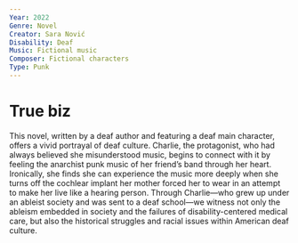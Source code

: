 ```yaml
---
Year: 2022
Genre: Novel
Creator: Sara Nović
Disability: Deaf
Music: Fictional music
Composer: Fictional characters
Type: Punk
---
```

# True biz
This novel, written by a deaf author and featuring a deaf main character, offers a vivid portrayal of deaf culture. Charlie, the protagonist, who had always believed she misunderstood music, begins to connect with it by feeling the anarchist punk music of her friend’s band through her heart. Ironically, she finds she can experience the music more deeply when she turns off the cochlear implant her mother forced her to wear in an attempt to make her live like a hearing person. Through Charlie—who grew up under an ableist society and was sent to a deaf school—we witness not only the ableism embedded in society and the failures of disability-centered medical care, but also the historical struggles and racial issues within American deaf culture.
